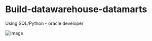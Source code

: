 # Build-datawarehouse-datamarts
Using SQL/Python - oracle developer


![image](https://user-images.githubusercontent.com/84145744/169695982-0a48dac6-0be4-4590-af44-24ea63b4ca4b.png)
